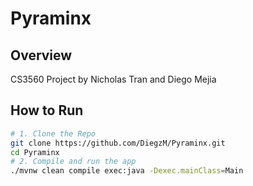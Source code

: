 # Pyraminx
## Overview
CS3560 Project by Nicholas Tran and Diego Mejia

## How to Run
```bash
# 1. Clone the Repo
git clone https://github.com/DiegzM/Pyraminx.git
cd Pyraminx
# 2. Compile and run the app
./mvnw clean compile exec:java -Dexec.mainClass=Main
```